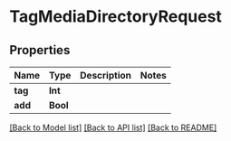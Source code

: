 # TagMediaDirectoryRequest

## Properties

Name | Type | Description | Notes
------------ | ------------- | ------------- | -------------
**tag** | **Int** |  | 
**add** | **Bool** |  | 

[[Back to Model list]](../README.md#documentation-for-models) [[Back to API list]](../README.md#documentation-for-api-endpoints) [[Back to README]](../README.md)


